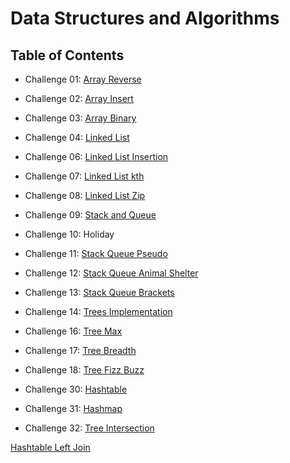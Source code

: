 # Data Structures and Algorithms

## Table of Contents

* Challenge 01: [Array Reverse](python/docs/array_reverse/README.md)

* Challenge 02: [Array Insert](python/docs/array_insert_shift/README.md)

* Challenge 03: [Array Binary](python/docs/array_binary_search/README.md)

* Challenge 04: [Linked List](python/docs/linked_list/README.md)

* Challenge 06: [Linked List Insertion](python/docs/linked_list_insertions/README.md)

* Challenge 07: [Linked List kth](python/docs/linked_list_kth/README.md)

* Challenge 08: [Linked List Zip](python/docs/linked_list_zip/README.md)

* Challenge 09: [Stack and Queue](python/docs/stack_and_queue/README.md)

* Challenge 10: Holiday

* Challenge 11: [Stack Queue Pseudo](python/docs/stack_queue_pseudo/README.md)

* Challenge 12: [Stack Queue Animal Shelter](python/docs/stack_queue_animal_shelter/README.md)

* Challenge 13: [Stack Queue Brackets](python/docs/stack_queue_brackets/README.md)

* Challenge 14: [Trees Implementation](python/docs/trees/README.md)

* Challenge 16: [Tree Max](python/docs/tree_max/README.md)

* Challenge 17: [Tree Breadth](python/docs/tree_breadth_first/README.md)

* Challenge 18: [Tree Fizz Buzz](python/docs/tree_fizz_buzz/README.md)

* Challenge 30: [Hashtable](python/docs/hashtable/README.md)

* Challenge 31: [Hashmap](python/docs/hashtable_repeated_word/README.md)

* Challenge 32: [Tree Intersection](python/docs/tree_intersection/README.md)

 [Hashtable Left Join](python/docs/hashtable_left_join/README.md)
